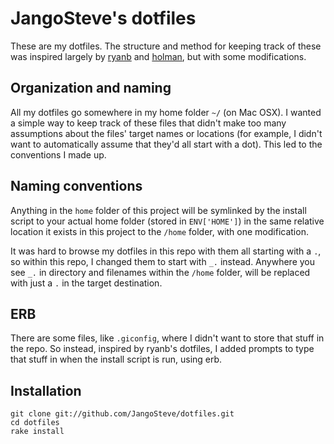 # JangoSteve's dotfiles

These are my dotfiles. The structure and method for keeping track of
these was inspired largely by
[ryanb](https://github.com/ryanb/dotfiles) and [holman](https://github.com/holman/dotfiles), but with some modifications.

## Organization and naming

All my dotfiles go somewhere in my home folder `~/` (on Mac OSX). I
wanted a simple way to keep track of these files that didn't make too
many assumptions about the files' target names or locations (for
example, I didn't want to automatically assume that they'd all start
with a dot). This led to the conventions I made up.

## Naming conventions

Anything in the `home` folder of this project will be symlinked by the
install script to your actual home folder (stored in `ENV['HOME']`) in
the same relative location it exists in this project to the `/home`
folder, with one modification.

It was hard to browse my dotfiles in this repo with them all starting
with a `.`, so within this repo, I changed them to start with `_.`
instead. Anywhere you see `_.` in directory and filenames within the
`/home` folder,
will be replaced with just a `.` in the target destination.

## ERB

There are some files, like `.giconfig`, where I didn't want to store
that stuff in the repo. So instead, inspired by ryanb's dotfiles, I
added prompts to type that stuff in when the install script is run,
using erb.

## Installation

```
git clone git://github.com/JangoSteve/dotfiles.git
cd dotfiles
rake install
```
